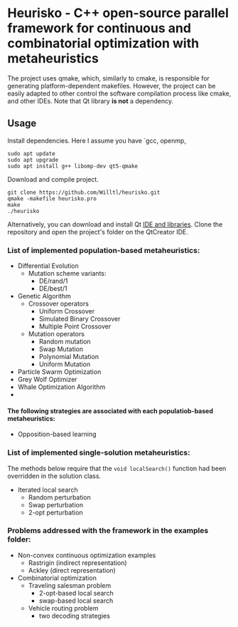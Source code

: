 # Heurisko - C++ open-source parallel framework for continuous and combinatorial optimization with metaheuristics
The project uses qmake, which, similarly to cmake, is responsible for generating platform-dependent makefiles. However, the project can be easily adapted to other control the software compilation process like cmake, and other IDEs. Note that Qt library <b>is not</b> a dependency.

## Usage 
Install dependencies. Here I assume you have `gcc, openmp, 
```  
sudo apt update
sudo apt upgrade
sudo apt install g++ libomp-dev qt5-qmake
```
Download and compile project.
``` 
git clone https://github.com/Willtl/heurisko.git
qmake -makefile heurisko.pro
make
./heurisko
```
Alternatively, you can download and install Qt [IDE and libraries](https://www.qt.io/download). Clone the repository and open the project's folder on the QtCreator IDE.

### List of implemented population-based metaheuristics:
- Differential Evolution
   - Mutation scheme variants:
      - DE/rand/1
      - DE/best/1
- Genetic Algorithm
   - Crossover operators
      - Uniform Crossover
      - Simulated Binary Crossover
      - Multiple Point Crossover 
   - Mutation operators
      - Random mutation
      - Swap Mutation
      - Polynomial Mutation
      - Uniform Mutation 
- Particle Swarm Optimization
- Grey Wolf Optimizer
- Whale Optimization Algorithm
- 
#### The following strategies are associated with each populatiob-based metaheuristics:
- Opposition-based learning

### List of implemented single-solution metaheuristics:
The methods below require that the `void localSearch()` function had been overridden in the solution class.
- Iterated local search
   - Random perturbation
   - Swap perturbation
   - 2-opt perturbation

### Problems addressed with the framework in the examples folder:
- Non-convex continuous optimization examples
   - Rastrigin (indirect representation)
   - Ackley    (direct   representation)
- Combinatorial optimization
   - Traveling  salesman problem
      - 2-opt-based local search
      - swap-based local search
   - Vehicle routing problem
      - two decoding strategies 
   
